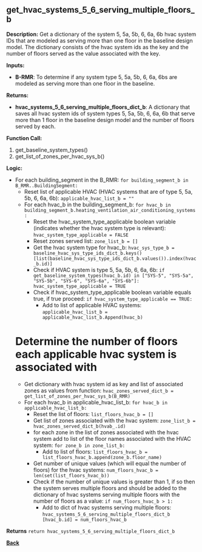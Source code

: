 ## get_hvac_systems_5_6_serving_multiple_floors_b

**Description:** Get a dictionary of the system 5, 5a, 5b, 6, 6a, 6b hvac system IDs that are modeled as serving more than one floor in the baseline design model.  The dictionary consists of the hvac system ids as the key and the number of floors served as the value associated with the key. 

**Inputs:**
- **B-RMR**: To determine if any system type 5, 5a, 5b, 6, 6a, 6bs are modeled as serving more than one floor in the baseline.

**Returns:**
- **hvac_systems_5_6_serving_multiple_floors_dict_b**: A dictionary that saves all hvac system ids of system types 5, 5a, 5b, 6, 6a, 6b that serve more than 1 floor in the baseline design model and the number of floors served by each.
 
**Function Call:** 

1. get_baseline_system_types()
2. get_list_of_zones_per_hvac_sys_b()

**Logic:**
- For each building_segment in the B_RMR: `for building_segment_b in B_RMR..BuildingSegment:`
    - Reset list of applicable HVAC (HVAC systems that are of type 5, 5a, 5b, 6, 6a, 6b): `applicable_hvac_list_b = ""`
    - For each hvac_b in the building_segment_b: `for hvac_b in building_segment_b.heating_ventilation_air_conditioning_systems:`
        - Reset the hvac_system_type_applicable boolean variable (indicates whether the hvac system type is relevant): `hvac_system_type_applicable = FALSE`
        - Reset zones served list: `zone_list_b = []`
        - Get the hvac system type for hvac_b: `hvac_sys_type_b = baseline_hvac_sys_type_ids_dict_b.keys()[list(baseline_hvac_sys_type_ids_dict_b.values()).index(hvac_b.id)]`
        - Check if HVAC system is type 5, 5a, 5b, 6, 6a, 6b: `if get_baseline_system_types(hvac_b.id) in ["SYS-5", "SYS-5a", "SYS-5b", "SYS-6", "SYS-6a", "SYS-6b"]: hvac_system_type_applicable = TRUE`
        - Check if hvac_system_type_applicable boolean variable equals true, if true proceed: `if hvac_system_type_applicable == TRUE:`
            - Add to list of applicable HVAC systems: `applicable_hvac_list_b = applicable_hvac_list_b.Append(hvac_b)`
    # Determine the number of floors each applicable hvac system is associated with
    - Get dictionary with hvac system id as key and list of associated zones as values from function: `hvac_zones_served_dict_b = get_list_of_zones_per_hvac_sys_b(B_RMR)`
    - For each hvac_b in applicable_hvac_list_b: `for hvac_b in applicable_hvac_list_b:`
        - Reset the list of floors: `list_floors_hvac_b = []`
        - Get list of zones associated with the hvac system: `zone_list_b =  hvac_zones_served_dict_b(hvab_.id)`
        - for each zone in the list of zones associated with the hvac system add to list of the floor names associated with the HVAC system: `for zone_b in zone_list_b:`
            - Add to list of floors: `list_floors_hvac_b = list_floors_hvac_b.append(zone_b.floor_name)`
        - Get number of unique values (which will equal the number of floors) for the hvac systems: `num_floors_hvac_b = len(set(list_floors_hvac_b))`
        - Check if the number of unique values is greater than 1, if so then the system serves multiple floors and should be added to the dictionary of hvac systems serving multiple floors with the number of floors as a value: `if num_floors_hvac_b > 1:` 
            - Add to dict of hvac systems serving multiple floors: `hvac_systems_5_6_serving_multiple_floors_dict_b [hvac_b.id] = num_floors_hvac_b`

**Returns** `return hvac_systems_5_6_serving_multiple_floors_dict_b`

**[Back](../_toc.md)**
    
